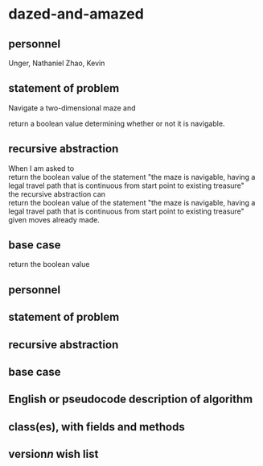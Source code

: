 # dazed-and-amazed

## personnel
  Unger, Nathaniel
  Zhao, Kevin
  
## statement of problem
  Navigate a two-dimensional maze and
  
  return a boolean value determining whether or not it is navigable.

## recursive abstraction
  When I am asked to
    <br>return the boolean value of the statement "the maze is navigable, having a legal travel path that is continuous from start point to existing treasure"
    <br>the recursive abstraction can
  <br>return the boolean value of the statement "the maze is navigable, having a legal travel path that is continuous from start point to existing treasure" given moves already made.
  
## base case
  return the boolean value 


## personnel
## statement of problem
## recursive abstraction
## base case
## English or pseudocode description of algorithm
## class(es), with fields and methods
## version*n* wish list
